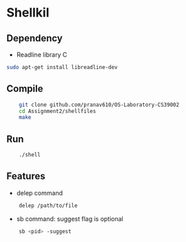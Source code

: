 # Shellkil 
## Dependency
- Readline library C
```bash
sudo apt-get install libreadline-dev
```
## Compile
```bash
    git clone github.com/pranav610/OS-Laboratory-CS39002
    cd Assignment2/shellfiles
    make
```
## Run
```bash
    ./shell
```
## Features
- delep command
```bash
    delep /path/to/file
```
- sb command: suggest flag is optional
```bash
    sb <pid> -suggest 
```

